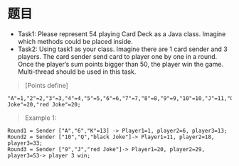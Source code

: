 # 题目
* Task1: Please represent 54 playing Card Deck as a Java class. Imagine which methods could be placed inside.
* Task2: Using task1 as your class. Imagine there are 1 card sender and 3 players. The card sender send card to player one by one in a round. Once the player’s sum points bigger than 50, the player win the game.  Multi-thread should be used in this task.

> [Points define]
```text
"A"=1,"2"=2,"3"=3,"4"=4,"5"=5,"6"=6,"7"=7,"8"=8,"9"=9,"10"=10,"J"=11,"Q"=12,"K"=13,"black Joke"=20,"red Joke"=20;
```

> Example 1:
```text
Round1 = Sender ["A","6","K"=13] -> Player1=1, player2=6, player3=13;
Round2 = Sender ["10","Q","black Joke"]-> Player1=11, player2=18, player3=33;
Round3 = Sender ["9","J","red Joke"]-> Player1=20, player2=29, player3=53-> player 3 win;
```


